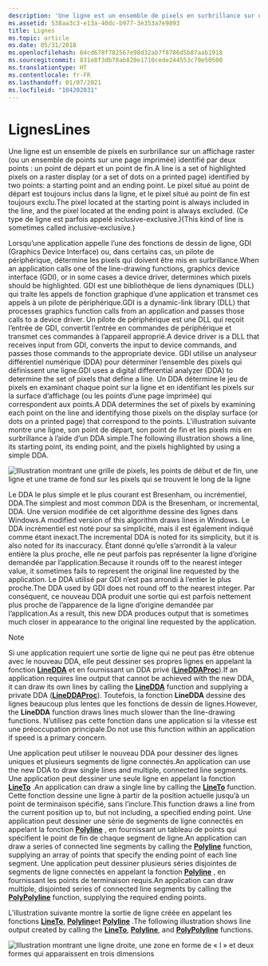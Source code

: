 ```yaml
---
description: 'Une ligne est un ensemble de pixels en surbrillance sur un affichage raster (ou un ensemble de points sur une page imprimée) identifié par deux points : un point de départ et un point de fin.'
ms.assetid: 538aa3c3-e13a-40dc-b977-3e353a7e9893
title: Lignes
ms.topic: article
ms.date: 05/31/2018
ms.openlocfilehash: 64cd678f782567e98d32ab7f8786d5b87aab1918
ms.sourcegitcommit: 831e8f3db78ab820e1710cede244553c70e50500
ms.translationtype: HT
ms.contentlocale: fr-FR
ms.lasthandoff: 01/07/2021
ms.locfileid: "104202031"
---
```

# <a name="lines"></a><span data-ttu-id="ccc97-103">Lignes</span><span class="sxs-lookup"><span data-stu-id="ccc97-103">Lines</span></span>

<span data-ttu-id="ccc97-104">Une ligne est un ensemble de pixels en surbrillance sur un affichage raster (ou un ensemble de points sur une page imprimée) identifié par deux points : un point de départ et un point de fin.</span><span class="sxs-lookup"><span data-stu-id="ccc97-104">A line is a set of highlighted pixels on a raster display (or a set of dots on a printed page) identified by two points: a starting point and an ending point.</span></span> <span data-ttu-id="ccc97-105">Le pixel situé au point de départ est toujours inclus dans la ligne, et le pixel situé au point de fin est toujours exclu.</span><span class="sxs-lookup"><span data-stu-id="ccc97-105">The pixel located at the starting point is always included in the line, and the pixel located at the ending point is always excluded.</span></span> <span data-ttu-id="ccc97-106">(Ce type de ligne est parfois appelé inclusive-exclusive.)</span><span class="sxs-lookup"><span data-stu-id="ccc97-106">(This kind of line is sometimes called inclusive-exclusive.)</span></span>

<span data-ttu-id="ccc97-107">Lorsqu’une application appelle l’une des fonctions de dessin de ligne, GDI (Graphics Device Interface) ou, dans certains cas, un pilote de périphérique, détermine les pixels qui doivent être mis en surbrillance.</span><span class="sxs-lookup"><span data-stu-id="ccc97-107">When an application calls one of the line-drawing functions, graphics device interface (GDI), or in some cases a device driver, determines which pixels should be highlighted.</span></span> <span data-ttu-id="ccc97-108">GDI est une bibliothèque de liens dynamiques (DLL) qui traite les appels de fonction graphique d’une application et transmet ces appels à un pilote de périphérique.</span><span class="sxs-lookup"><span data-stu-id="ccc97-108">GDI is a dynamic-link library (DLL) that processes graphics function calls from an application and passes those calls to a device driver.</span></span> <span data-ttu-id="ccc97-109">Un pilote de périphérique est une DLL qui reçoit l’entrée de GDI, convertit l’entrée en commandes de périphérique et transmet ces commandes à l’appareil approprié.</span><span class="sxs-lookup"><span data-stu-id="ccc97-109">A device driver is a DLL that receives input from GDI, converts the input to device commands, and passes those commands to the appropriate device.</span></span> <span data-ttu-id="ccc97-110">GDI utilise un analyseur différentiel numérique (DDA) pour déterminer l’ensemble des pixels qui définissent une ligne.</span><span class="sxs-lookup"><span data-stu-id="ccc97-110">GDI uses a digital differential analyzer (DDA) to determine the set of pixels that define a line.</span></span> <span data-ttu-id="ccc97-111">Un DDA détermine le jeu de pixels en examinant chaque point sur la ligne et en identifiant les pixels sur la surface d’affichage (ou les points d’une page imprimée) qui correspondent aux points.</span><span class="sxs-lookup"><span data-stu-id="ccc97-111">A DDA determines the set of pixels by examining each point on the line and identifying those pixels on the display surface (or dots on a printed page) that correspond to the points.</span></span> <span data-ttu-id="ccc97-112">L’illustration suivante montre une ligne, son point de départ, son point de fin et les pixels mis en surbrillance à l’aide d’un DDA simple.</span><span class="sxs-lookup"><span data-stu-id="ccc97-112">The following illustration shows a line, its starting point, its ending point, and the pixels highlighted by using a simple DDA.</span></span>

![Illustration montrant une grille de pixels, les points de début et de fin, une ligne et une trame de fond sur les pixels qui se trouvent le long de la ligne](images/cslcv-01.png)

<span data-ttu-id="ccc97-114">Le DDA le plus simple et le plus courant est Bresenham, ou incrémentiel, DDA.</span><span class="sxs-lookup"><span data-stu-id="ccc97-114">The simplest and most common DDA is the Bresenham, or incremental, DDA.</span></span> <span data-ttu-id="ccc97-115">Une version modifiée de cet algorithme dessine des lignes dans Windows.</span><span class="sxs-lookup"><span data-stu-id="ccc97-115">A modified version of this algorithm draws lines in Windows.</span></span> <span data-ttu-id="ccc97-116">Le DDA incrémentiel est noté pour sa simplicité, mais il est également indiqué comme étant inexact.</span><span class="sxs-lookup"><span data-stu-id="ccc97-116">The incremental DDA is noted for its simplicity, but it is also noted for its inaccuracy.</span></span> <span data-ttu-id="ccc97-117">Étant donné qu’elle s’arrondit à la valeur entière la plus proche, elle ne peut parfois pas représenter la ligne d’origine demandée par l’application.</span><span class="sxs-lookup"><span data-stu-id="ccc97-117">Because it rounds off to the nearest integer value, it sometimes fails to represent the original line requested by the application.</span></span> <span data-ttu-id="ccc97-118">Le DDA utilisé par GDI n’est pas arrondi à l’entier le plus proche.</span><span class="sxs-lookup"><span data-stu-id="ccc97-118">The DDA used by GDI does not round off to the nearest integer.</span></span> <span data-ttu-id="ccc97-119">Par conséquent, ce nouveau DDA produit une sortie qui est parfois nettement plus proche de l’apparence de la ligne d’origine demandée par l’application.</span><span class="sxs-lookup"><span data-stu-id="ccc97-119">As a result, this new DDA produces output that is sometimes much closer in appearance to the original line requested by the application.</span></span>

> [!Note]  
> <span data-ttu-id="ccc97-120">Si une application requiert une sortie de ligne qui ne peut pas être obtenue avec le nouveau DDA, elle peut dessiner ses propres lignes en appelant la fonction [**LineDDA**](/windows/desktop/api/Wingdi/nf-wingdi-linedda) et en fournissant un DDA privé ([**LineDDAProc**](/windows/desktop/api/Wingdi/nc-wingdi-lineddaproc)).</span><span class="sxs-lookup"><span data-stu-id="ccc97-120">If an application requires line output that cannot be achieved with the new DDA, it can draw its own lines by calling the [**LineDDA**](/windows/desktop/api/Wingdi/nf-wingdi-linedda) function and supplying a private DDA ([**LineDDAProc**](/windows/desktop/api/Wingdi/nc-wingdi-lineddaproc)).</span></span> <span data-ttu-id="ccc97-121">Toutefois, la fonction **LineDDA** dessine des lignes beaucoup plus lentes que les fonctions de dessin de lignes.</span><span class="sxs-lookup"><span data-stu-id="ccc97-121">However, the **LineDDA** function draws lines much slower than the line-drawing functions.</span></span> <span data-ttu-id="ccc97-122">N’utilisez pas cette fonction dans une application si la vitesse est une préoccupation principale.</span><span class="sxs-lookup"><span data-stu-id="ccc97-122">Do not use this function within an application if speed is a primary concern.</span></span>

 

<span data-ttu-id="ccc97-123">Une application peut utiliser le nouveau DDA pour dessiner des lignes uniques et plusieurs segments de ligne connectés.</span><span class="sxs-lookup"><span data-stu-id="ccc97-123">An application can use the new DDA to draw single lines and multiple, connected line segments.</span></span> <span data-ttu-id="ccc97-124">Une application peut dessiner une seule ligne en appelant la fonction [**LineTo**](/windows/desktop/api/Wingdi/nf-wingdi-lineto) .</span><span class="sxs-lookup"><span data-stu-id="ccc97-124">An application can draw a single line by calling the [**LineTo**](/windows/desktop/api/Wingdi/nf-wingdi-lineto) function.</span></span> <span data-ttu-id="ccc97-125">Cette fonction dessine une ligne à partir de la position actuelle jusqu’à un point de terminaison spécifié, sans l’inclure.</span><span class="sxs-lookup"><span data-stu-id="ccc97-125">This function draws a line from the current position up to, but not including, a specified ending point.</span></span> <span data-ttu-id="ccc97-126">Une application peut dessiner une série de segments de ligne connectés en appelant la fonction [**Polyline**](/windows/desktop/api/Wingdi/nf-wingdi-polyline) , en fournissant un tableau de points qui spécifient le point de fin de chaque segment de ligne.</span><span class="sxs-lookup"><span data-stu-id="ccc97-126">An application can draw a series of connected line segments by calling the [**Polyline**](/windows/desktop/api/Wingdi/nf-wingdi-polyline) function, supplying an array of points that specify the ending point of each line segment.</span></span> <span data-ttu-id="ccc97-127">Une application peut dessiner plusieurs séries disjointes de segments de ligne connectés en appelant la fonction [**Polyline**](/windows/desktop/api/Wingdi/nf-wingdi-polypolyline) , en fournissant les points de terminaison requis.</span><span class="sxs-lookup"><span data-stu-id="ccc97-127">An application can draw multiple, disjointed series of connected line segments by calling the [**PolyPolyline**](/windows/desktop/api/Wingdi/nf-wingdi-polypolyline) function, supplying the required ending points.</span></span>

<span data-ttu-id="ccc97-128">L’illustration suivante montre la sortie de ligne créée en appelant les fonctions [**LineTo**](/windows/desktop/api/Wingdi/nf-wingdi-lineto), [**Polyline**](/windows/desktop/api/Wingdi/nf-wingdi-polyline)et [**Polyline**](/windows/desktop/api/Wingdi/nf-wingdi-polypolyline) .</span><span class="sxs-lookup"><span data-stu-id="ccc97-128">The following illustration shows line output created by calling the [**LineTo**](/windows/desktop/api/Wingdi/nf-wingdi-lineto), [**Polyline**](/windows/desktop/api/Wingdi/nf-wingdi-polyline), and [**PolyPolyline**](/windows/desktop/api/Wingdi/nf-wingdi-polypolyline) functions.</span></span>

![Illustration montrant une ligne droite, une zone en forme de « l » et deux formes qui apparaissent en trois dimensions](images/cslcv-02.png)

 

 



